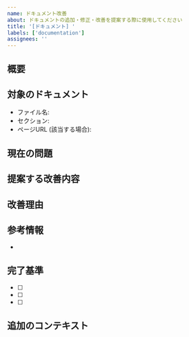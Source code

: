 ```yaml
---
name: ドキュメント改善
about: ドキュメントの追加・修正・改善を提案する際に使用してください
title: '[ドキュメント] '
labels: ['documentation']
assignees: ''
---
```


## 概要
<!-- ドキュメントに関する改善の概要を簡潔に記述してください -->

## 対象のドキュメント
<!-- 改善対象のドキュメントを具体的に記述してください -->
- ファイル名: 
- セクション: 
- ページURL (該当する場合): 

## 現在の問題
<!-- 現在のドキュメントの問題点を記述してください -->

## 提案する改善内容
<!-- 具体的にどのような改善を提案するか詳しく記述してください -->

## 改善理由
<!-- なぜこの改善が必要かを記述してください -->

## 参考情報
<!-- 関連する記事、スタイルガイド、他プロジェクトのドキュメント例などがあれば記載してください -->
- 

## 完了基準
<!-- このドキュメント改善がどのような状態になれば完了かを記述してください -->
- [ ] 
- [ ] 
- [ ] 

## 追加のコンテキスト
<!-- その他、このドキュメント改善に関する追加情報があれば記述してください -->